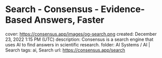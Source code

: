# Search - Consensus - Evidence-Based Answers, Faster

cover: https://consensus.app/images/og-search.png
created: December 23, 2022 1:15 PM (UTC)
description: Consensus is a search engine that uses AI to find answers in scientific research.
folder: AI Systems / AI | Search
tags: ai, Search
url: https://consensus.app/search